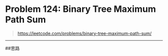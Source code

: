 # Problem 124: Binary Tree Maximum Path Sum


> https://leetcode.com/problems/binary-tree-maximum-path-sum/

-------------------------------
##思路



